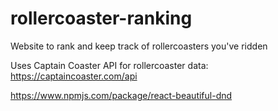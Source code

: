 # rollercoaster-ranking

Website to rank and keep track of rollercoasters you've ridden

Uses Captain Coaster API for rollercoaster data:
https://captaincoaster.com/api

https://www.npmjs.com/package/react-beautiful-dnd
